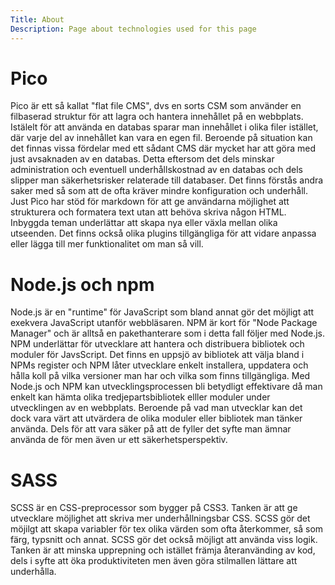 ```yaml
---
Title: About
Description: Page about technologies used for this page
---
```


Pico
==================

Pico är ett så kallat "flat file CMS", dvs en sorts CSM som använder en filbaserad struktur för att lagra och hantera innehållet på en webbplats. Istälelt för att använda en databas sparar man innehållet i olika filer istället, där varje del av innehållet kan vara en egen fil.
Beroende på situation kan det finnas vissa fördelar med ett sådant CMS där mycket har att göra med just avsaknaden av en databas. Detta eftersom det dels minskar administration och eventuell underhållskostnad av en databas och dels slipper man säkerhetsrisker relaterade till databaser. Det finns förstås andra saker med så som att de ofta kräver mindre konfiguration och underhåll. 
Just Pico har stöd för markdown för att ge användarna möjlighet att strukturera och formatera text utan att behöva skriva någon HTML. Inbyggda teman underlättar att skapa nya eller växla mellan olika utseenden. Det finns också olika plugins tillgängliga för att vidare anpassa eller lägga till mer funktionalitet om man så vill.



Node.js och npm
==================

Node.js är en "runtime" för JavaScript som bland annat gör det möjligt att exekvera JavaScript utanför webbläsaren.
NPM är kort för "Node Package Manager" och är alltså en pakethanterare som i detta fall följer med Node.js. NPM underlättar för utvecklare att hantera och distribuera bibliotek och moduler för JavsScript. Det finns en uppsjö av bibliotek att välja bland i NPMs register och NPM låter utvecklare enkelt installera, uppdatera och hålla koll på vilka versioner man har och vilka som finns tillgängliga.
Med Node.js och NPM kan utvecklingsprocessen bli betydligt effektivare då man enkelt kan hämta olika tredjepartsbibliotek elller moduler under utvecklingen av en webbplats. Beroende på vad man utvecklar kan det dock vara värt att utvärdera de olika moduler eller bibliotek man tänker använda. Dels för att vara säker på att de fyller det syfte man ämnar använda de för men även ur ett säkerhetsperspektiv.

SASS
==================

SCSS är en CSS-preprocessor som bygger på CSS3. Tanken är att ge utvecklare möjlighet att skriva mer underhållningsbar CSS. SCSS gör det möjilgt att skapa variabler för tex olika värden som ofta återkommer, så som färg, typsnitt och annat. SCSS gör det också möjligt att använda viss logik. Tanken är att minska upprepning och istället främja återanvänding av kod, dels i syfte att öka produktiviteten men även göra stilmallen lättare att underhålla.